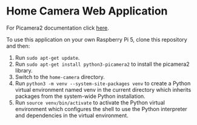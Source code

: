 # Home Camera Web Application

For Picamera2 documentation click [here](https://datasheets.raspberrypi.com/camera/picamera2-manual.pdf).

To use this application on your own Raspberry Pi 5, clone this repository and then:

1. Run `sudo apt-get update`.
2. Run `sudo apt-get install python3-picamera2` to install the picamera2 library.
3. Switch to the `home-camera` directory.
4. Run `python3 -m venv --system-site-packages venv` to create a Python virtual environment named venv in the current directory which inherits packages from the system-wide Python installation.
5. Run `source venv/bin/activate` to activate the Python virtual environment which configures the shell to use the Python interpreter and dependencies in the virtual environment.
